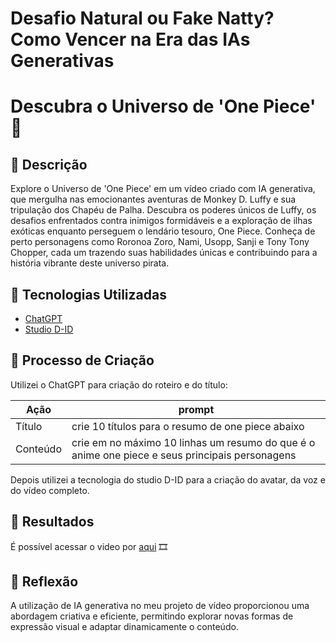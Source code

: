 # Desafio Natural ou Fake Natty? Como Vencer na Era das IAs Generativas

# Descubra o Universo de 'One Piece' 🚢

## 📒 Descrição

Explore o Universo de 'One Piece' em um vídeo criado com IA generativa, que mergulha nas emocionantes aventuras de Monkey D. Luffy e sua tripulação dos Chapéu de Palha. Descubra os poderes únicos de Luffy, os desafios enfrentados contra inimigos formidáveis e a exploração de ilhas exóticas enquanto perseguem o lendário tesouro, One Piece. Conheça de perto personagens como Roronoa Zoro, Nami, Usopp, Sanji e Tony Tony Chopper, cada um trazendo suas habilidades únicas e contribuindo para a história vibrante deste universo pirata.

## 🤖 Tecnologias Utilizadas

- [ChatGPT](https://chatgpt.com/)
- [Studio D-ID](https://studio.d-id.com/)

## 🧐 Processo de Criação

Utilizei o ChatGPT para criação do roteiro e do título:

| Ação  | prompt|
| ------------- | ------------- |
| Título  | crie 10 títulos para o resumo de one piece abaixo  |
| Conteúdo  | crie em no máximo 10 linhas um resumo do que é o anime one piece e seus principais personagens  |


Depois utilizei a tecnologia do studio D-ID para a criação do avatar, da voz e do vídeo completo.

## 🚀 Resultados

É possível acessar o video por [aqui](https://studio.d-id.com/share?id=00c51dd68702ca8aaf483aa83121c8b9&utm_source=copy) 🎞

## 💭 Reflexão 
A utilização de IA generativa no meu projeto de vídeo proporcionou uma abordagem criativa e eficiente, permitindo explorar novas formas de expressão visual e adaptar dinamicamente o conteúdo.
